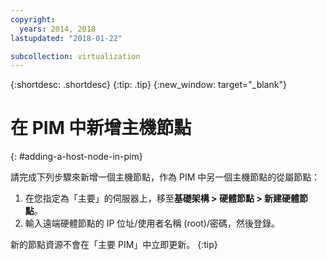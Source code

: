 ```yaml
---
copyright:
  years: 2014, 2018
lastupdated: "2018-01-22"

subcollection: virtualization
---
```

{:shortdesc: .shortdesc}
{:tip: .tip}
{:new_window: target="_blank"}

# 在 PIM 中新增主機節點
{: #adding-a-host-node-in-pim}

請完成下列步驟來新增一個主機節點，作為 PIM 中另一個主機節點的從屬節點：

1. 在您指定為「主要」的伺服器上，移至**基礎架構 > 硬體節點 > 新建硬體節點**。
2. 輸入遠端硬體節點的 IP 位址/使用者名稱 (root)/密碼，然後登錄。

新的節點資源不會在「主要 PIM」中立即更新。
{:tip}
